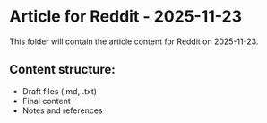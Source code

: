 # Article for Reddit - 2025-11-23

This folder will contain the article content for Reddit on 2025-11-23.

## Content structure:
- Draft files (.md, .txt)
- Final content
- Notes and references
